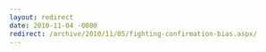 ```yaml
---
layout: redirect
date: 2010-11-04 -0800
redirect: /archive/2010/11/05/fighting-confirmation-bias.aspx/
---
```

